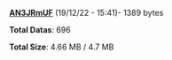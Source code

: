 [**AN3JRmUF**](/data/AN3JRmUF.txt) (19/12/22 - 15:41)- 1389 bytes

**Total Datas**: 696

**Total Size**: 4.66 MB / 4.7 MB